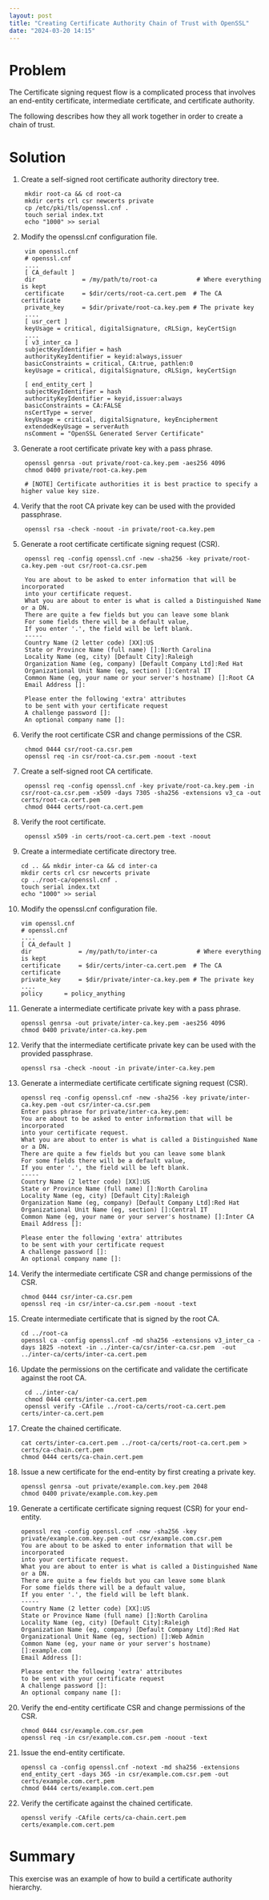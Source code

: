 ```yaml
---
layout: post
title: "Creating Certificate Authority Chain of Trust with OpenSSL"
date: "2024-03-20 14:15"
---
```


# Problem

The Certificate signing request flow is a complicated process that involves an end-entity certificate, intermediate certificate, and certificate authority.

The following describes how they all work together in order to create a chain of trust.

# Solution

1. Create a self-signed root certificate authority directory tree.

        mkdir root-ca && cd root-ca
        mkdir certs crl csr newcerts private
        cp /etc/pki/tls/openssl.cnf .
        touch serial index.txt
        echo "1000" >> serial

2. Modify the openssl.cnf configuration file.

        vim openssl.cnf
        # openssl.cnf
        ....
        [ CA_default ]
        dir             = /my/path/to/root-ca           # Where everything is kept
        certificate     = $dir/certs/root-ca.cert.pem  # The CA certificate
        private_key     = $dir/private/root-ca.key.pem # The private key
        ....
        [ usr_cert ]
        keyUsage = critical, digitalSignature, cRLSign, keyCertSign
        ....
        [ v3_inter_ca ]
        subjectKeyIdentifier = hash
        authorityKeyIdentifier = keyid:always,issuer
        basicConstraints = critical, CA:true, pathlen:0
        keyUsage = critical, digitalSignature, cRLSign, keyCertSign

        [ end_entity_cert ]
        subjectKeyIdentifier = hash
        authorityKeyIdentifier = keyid,issuer:always
        basicConstraints = CA:FALSE
        nsCertType = server
        keyUsage = critical, digitalSignature, keyEncipherment
        extendedKeyUsage = serverAuth
        nsComment = "OpenSSL Generated Server Certificate"

3. Generate a root certificate private key with a pass phrase.

        openssl genrsa -out private/root-ca.key.pem -aes256 4096
        chmod 0400 private/root-ca.key.pem

        # [NOTE] Certificate authorities it is best practice to specify a higher value key size.

4. Verify that the root CA private key can be used with the provided passphrase.

        openssl rsa -check -noout -in private/root-ca.key.pem

5. Generate a root certificate certificate signing request (CSR).

        openssl req -config openssl.cnf -new -sha256 -key private/root-ca.key.pem -out csr/root-ca.csr.pem

        You are about to be asked to enter information that will be incorporated
        into your certificate request.
        What you are about to enter is what is called a Distinguished Name or a DN.
        There are quite a few fields but you can leave some blank
        For some fields there will be a default value,
        If you enter '.', the field will be left blank.
        -----
        Country Name (2 letter code) [XX]:US
        State or Province Name (full name) []:North Carolina
        Locality Name (eg, city) [Default City]:Raleigh
        Organization Name (eg, company) [Default Company Ltd]:Red Hat
        Organizational Unit Name (eg, section) []:Central IT
        Common Name (eg, your name or your server's hostname) []:Root CA 
        Email Address []:

        Please enter the following 'extra' attributes
        to be sent with your certificate request
        A challenge password []:
        An optional company name []:

6. Verify the root certificate CSR and change permissions of the CSR.

        chmod 0444 csr/root-ca.csr.pem
        openssl req -in csr/root-ca.csr.pem -noout -text

7. Create a self-signed root CA certificate.

        openssl req -config openssl.cnf -key private/root-ca.key.pem -in csr/root-ca.csr.pem -x509 -days 7305 -sha256 -extensions v3_ca -out certs/root-ca.cert.pem
        chmod 0444 certs/root-ca.cert.pem

8. Verify the root certificate.

        openssl x509 -in certs/root-ca.cert.pem -text -noout

9.  Create a intermediate certificate directory tree.

        cd .. && mkdir inter-ca && cd inter-ca
        mkdir certs crl csr newcerts private
        cp ../root-ca/openssl.cnf .
        touch serial index.txt
        echo "1000" >> serial

10. Modify the openssl.cnf configuration file.

        vim openssl.cnf
        # openssl.cnf
        ....
        [ CA_default ]
        dir             = /my/path/to/inter-ca           # Where everything is kept
        certificate     = $dir/certs/inter-ca.cert.pem  # The CA certificate
        private_key     = $dir/private/inter-ca.key.pem # The private key
        ....
        policy		= policy_anything

11. Generate a intermediate certificate private key with a pass phrase.

        openssl genrsa -out private/inter-ca.key.pem -aes256 4096
        chmod 0400 private/inter-ca.key.pem

12. Verify that the intermediate certificate private key can be used with the provided passphrase.

        openssl rsa -check -noout -in private/inter-ca.key.pem

13. Generate a intermediate certificate certificate signing request (CSR).

        openssl req -config openssl.cnf -new -sha256 -key private/inter-ca.key.pem -out csr/inter-ca.csr.pem
        Enter pass phrase for private/inter-ca.key.pem:                                                                       
        You are about to be asked to enter information that will be incorporated                                              
        into your certificate request.                                                                                        
        What you are about to enter is what is called a Distinguished Name or a DN.                                           
        There are quite a few fields but you can leave some blank                                                             
        For some fields there will be a default value,                                                                        
        If you enter '.', the field will be left blank.                                                                       
        -----                                                                                                                 
        Country Name (2 letter code) [XX]:US                                                                                  
        State or Province Name (full name) []:North Carolina
        Locality Name (eg, city) [Default City]:Raleigh                                                                       
        Organization Name (eg, company) [Default Company Ltd]:Red Hat                                                         
        Organizational Unit Name (eg, section) []:Central IT                                                                  
        Common Name (eg, your name or your server's hostname) []:Inter CA                                                     
        Email Address []:                                                                                                     
                                                                                                                        
        Please enter the following 'extra' attributes                                                                         
        to be sent with your certificate request                                                                              
        A challenge password []:                                                                                              
        An optional company name []:

14. Verify the intermediate certificate CSR and change permissions of the CSR.

        chmod 0444 csr/inter-ca.csr.pem
        openssl req -in csr/inter-ca.csr.pem -noout -text

15. Create intermediate certificate that is signed by the root CA.

        cd ../root-ca
        openssl ca -config openssl.cnf -md sha256 -extensions v3_inter_ca -days 1825 -notext -in ../inter-ca/csr/inter-ca.csr.pem  -out ../inter-ca/certs/inter-ca.cert.pem

16. Update the permissions on the certificate and validate the certificate against the root CA.

         cd ../inter-ca/
         chmod 0444 certs/inter-ca.cert.pem
         openssl verify -CAfile ../root-ca/certs/root-ca.cert.pem certs/inter-ca.cert.pem

17. Create the chained certificate.

        cat certs/inter-ca.cert.pem ../root-ca/certs/root-ca.cert.pem > certs/ca-chain.cert.pem
        chmod 0444 certs/ca-chain.cert.pem

18. Issue a new certificate for the end-entity by first creating a private key.

        openssl genrsa -out private/example.com.key.pem 2048
        chmod 0400 private/example.com.key.pem

19. Generate a certificate certificate signing request (CSR) for your end-entity.

        openssl req -config openssl.cnf -new -sha256 -key private/example.com.key.pem -out csr/example.com.csr.pem
        You are about to be asked to enter information that will be incorporated
        into your certificate request.
        What you are about to enter is what is called a Distinguished Name or a DN.
        There are quite a few fields but you can leave some blank
        For some fields there will be a default value,
        If you enter '.', the field will be left blank.
        -----
        Country Name (2 letter code) [XX]:US
        State or Province Name (full name) []:North Carolina
        Locality Name (eg, city) [Default City]:Raleigh
        Organization Name (eg, company) [Default Company Ltd]:Red Hat 
        Organizational Unit Name (eg, section) []:Web Admin 
        Common Name (eg, your name or your server's hostname) []:example.com
        Email Address []:

        Please enter the following 'extra' attributes
        to be sent with your certificate request
        A challenge password []:
        An optional company name []:

20. Verify the end-entity certificate CSR and change permissions of the CSR.

        chmod 0444 csr/example.com.csr.pem
        openssl req -in csr/example.com.csr.pem -noout -text

21. Issue the end-entity certificate.

        openssl ca -config openssl.cnf -notext -md sha256 -extensions end_entity_cert -days 365 -in csr/example.com.csr.pem -out certs/example.com.cert.pem
        chmod 0444 certs/example.com.cert.pem

22. Verify the certificate against the chained certificate.

        openssl verify -CAfile certs/ca-chain.cert.pem certs/example.com.cert.pem


# Summary

This exercise was an example of how to build a certificate authority hierarchy.